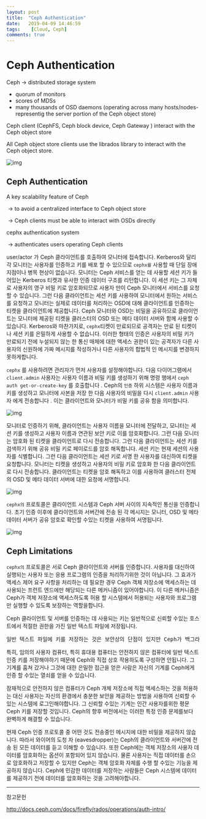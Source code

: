 ```yaml
---
layout: post
title:  "Ceph Authentication"
date:   2019-04-09 14:46:59
tags:    [Cloud, Ceph]
comments: true
---
```


# Ceph Authentication



Ceph -> distributed storage system

   - quorum of monitors
   - scores of MDSs
   - many thousands of OSD daemons (operating across many hosts/nodes-representig the server portion of the Ceph object store)



Ceph client (CephFS, Ceph block device, Ceph Gateway ) interact with the Ceph object store

All Ceph object store clients use the librados library to interact with the Ceph object store.



![img](http://docs.ceph.com/docs/firefly/_images/ditaa-d4b739f8889e03e5d72abddb26ce74425e540539.png)





## Ceph Authentication



A key scalability feature of Ceph 

​	-> to avoid a centralized interface to Ceph object store

​		-> Ceph clients must be able to interact with OSDs directly


cephx authentication system

​	-> authenticates users operating Ceph clients



user/actor 가 Ceph 클라이언트를 호출하여 모니터에 접속합니다. Kerberos와 달리 각 모니터는 사용자를 인증하고 키를 배포 할 수 있으므로 `cephx를` 사용할 때 단일 장애 지점이나 병목 현상이 없습니다. 모니터는 Ceph 서비스를 얻는 데 사용할 세션 키가 들어있는 Kerberos 티켓과 유사한 인증 데이터 구조를 리턴합니다. 이 세션 키는 그 자체로 사용자의 영구 비밀 키로 암호화되므로 사용자 만이 Ceph 모니터에서 서비스를 요청할 수 있습니다.
그런 다음 클라이언트는 세션 키를 사용하여 모니터에서 원하는 서비스를 요청하고 모니터는 실제로 데이터를 처리하는 OSD에 대해 클라이언트를 인증하는 티켓을 클라이언트에 제공합니다. Ceph 모니터와 OSD는 비밀을 공유하므로 클라이언트는 모니터에 제공된 티켓을 클러스터의 OSD 또는 메타 데이터 서버와 함께 사용할 수 있습니다. Kerberos와 마찬가지로, `cephx`티켓이 만료되므로 공격자는 만료 된 티켓이나 세션 키를 은밀하게 사용할 수 없습니다. 이러한 형태의 인증은 사용자의 비밀 키가 만료되기 전에 누설되지 않는 한 통신 매체에 대한 액세스 권한이 있는 공격자가 다른 사용자의 신원하에 가짜 메시지를 작성하거나 다른 사용자의 합법적 인 메시지를 변경하지 못하게합니다.

`cephx` 를 사용하려면 관리자가 먼저 사용자를 설정해야합니다. 다음 다이어그램에서 `client.admin` 사용자는 사용자 이름과 비밀 키를 생성하기 위해 명령 행에서 `ceph auth get-or-create-key` 를 호출합니다 . Ceph의 `인증` 하위 시스템은 사용자 이름과 키를 생성하고 모니터에 사본을 저장 한 다음 사용자의 비밀을 다시 `client.admin` 사용자 에게 전송합니다 . 이는 클라이언트와 모니터가 비밀 키를 공유 함을 의미합니다.



![img](http://docs.ceph.com/docs/firefly/_images/ditaa-6b1dafb6d8f177ab2beb3325857f1e98e4593ec6.png)



모니터로 인증하기 위해, 클라이언트는 사용자 이름을 모니터에 전달하고, 모니터는 세션 키를 생성하고 사용자 이름과 연관된 보안 키로 이를 암호화합니다. 그런 다음 모니터는 암호화 된 티켓을 클라이언트로 다시 전송합니다. 
그런 다음 클라이언트는 세션 키를 검색하기 위해 공유 비밀 키로 페이로드를 암호 해독합니다. 
세션 키는 현재 세션의 사용자를 식별합니다. 그런 다음 클라이언트는 세션 키로 서명 한 사용자를 대신하여 티켓을 요청합니다. 모니터는 티켓을 생성하고 사용자의 비밀 키로 암호화 한 다음 클라이언트로 다시 전송합니다.
클라이언트는 티켓을 암호 해독하고 이를 사용하여 클러스터 전체의 OSD 및 메타 데이터 서버에 대한 요청에 서명합니다.



![img](http://docs.ceph.com/docs/firefly/_images/ditaa-56e3a72e085f9070289331d64453b84ab1e9510b.png)



`cephx의` 프로토콜은 클라이언트 시스템과 Ceph 서버 사이의 지속적인 통신을 인증합니다. 초기 인증 이후에 클라이언트와 서버간에 전송 된 각 메시지는 모니터, OSD 및 메타 데이터 서버가 공유 암호로 확인할 수있는 티켓을 사용하여 서명됩니다.



![img](http://docs.ceph.com/docs/firefly/_images/ditaa-f97566f2e17ba6de07951872d259d25ae061027f.png)





## Ceph Limitations

`cephx의` 프로토콜은 서로 Ceph 클라이언트와 서버를 인증합니다. 사용자를 대신하여 실행되는 사용자 또는 응용 프로그램의 인증을 처리하기위한 것이 아닙니다. 그 효과가 액세스 제어 요구 사항을 처리하는 데 필요한 경우 Ceph 객체 저장소에 액세스하는 데 사용되는 프런트 엔드에만 해당되는 다른 메커니즘이 있어야합니다. 이 다른 메커니즘은 Ceph가 객체 저장소에 액세스하도록 허용 할 시스템에서 허용되는 사용자와 프로그램 만 실행할 수 있도록 보장하는 역할을합니다.

Ceph 클라이언트 및 서버를 인증하는 데 사용되는 키는 일반적으로 신뢰할 수있는 호스트에서 적절한 권한을 가진 일반 텍스트 파일에 저장됩니다. 

<pre>일반 텍스트 파일에 키를 저장하는 것은 보안상의 단점이 있지만 Ceph가 백그라운드에서 사용하는 기본 인증 방법을 고려할 때 피하기가 어렵습니다. Ceph 시스템을 설치하는 사람들은 이러한 단점을 알고 있어야합니다.</pre>

특히, 임의의 사용자 컴퓨터, 특히 휴대용 컴퓨터는 안전하지 않은 컴퓨터에 일반 텍스트 인증 키를 저장해야하기 때문에 Ceph와 직접 상호 작용하도록 구성하면 안됩니다. 그 기계를 훔쳐 갔거나 그것에 대한 은밀한 접근을 얻은 사람은 자신의 기계를 Ceph에게 인증 할 수있는 열쇠를 얻을 수 있습니다.

잠재적으로 안전하지 않은 컴퓨터가 Ceph 개체 저장소에 직접 액세스하는 것을 허용하는 대신 사용자는 자신의 환경에서 충분한 보안을 제공하는 방법을 사용하여 신뢰할 수있는 시스템에 로그인해야합니다. 그 신뢰할 수있는 기계는 인간 사용자를위한 평문 Ceph 키를 저장할 것입니다. Ceph의 향후 버전에서는 이러한 특정 인증 문제를보다 완벽하게 해결할 수 있습니다.

현재 Ceph 인증 프로토콜 중 어떤 것도 전송중인 메시지에 대한 비밀을 제공하지 않습니다. 따라서 와이어의 도청 자 (eavesdropper)는 Ceph의 클라이언트와 서버간에 전송 된 모든 데이터를 듣고 이해할 수 있습니다. 또한 Ceph에는 객체 저장소의 사용자 데이터를 암호화하는 옵션이 포함되어 있지 않습니다. 물론 사용자는 직접 데이터를 손으로 암호화하고 저장할 수 있지만 Ceph는 객체 암호화 자체를 수행 할 수있는 기능을 제공하지 않습니다. Ceph에 민감한 데이터를 저장하는 사람들은 Ceph 시스템에 데이터를 제공하기 전에 데이터를 암호화하는 것을 고려해야합니다.



---

참고문헌

http://docs.ceph.com/docs/firefly/rados/operations/auth-intro/




